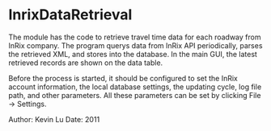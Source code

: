 InrixDataRetrieval
==================

The module has the code to retrieve travel time data for each roadway from InRix company. 
The program querys data from InRix API periodically, parses the retrieved XML, and stores into the database.
In the main GUI, the latest retrieved records are shown on the data table.

Before the process is started, it should be configured to set the InRix account information, 
the local database settings, the updating cycle, log file path, and other parameters. 
All these parameters can be set by clicking File -> Settings.


Author: Kevin Lu
Date: 2011
